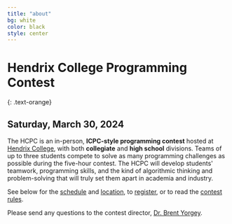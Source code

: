 ```yaml
---
title: "about"
bg: white
color: black
style: center
---
```


# Hendrix College Programming Contest
{: .text-orange}

## Saturday, March 30, 2024

The HCPC is an in-person, **ICPC-style programming contest** hosted at
[Hendrix College](https://www.hendrix.edu/), with both **collegiate**
and **high school** divisions.  Teams of up to three students compete
to solve as many programming challenges as possible during the
five-hour contest.  The HCPC will develop students' teamwork,
programming skills, and the kind of algorithmic thinking and
problem-solving that will truly set them apart in academia and
industry.

See below for the [schedule](#schedule) and [location](#location), to
[register](#registration), or to read the [contest rules](#rules).

Please send any questions to the contest director, [Dr. Brent
Yorgey](mailto:yorgey@hendrix.edu).
